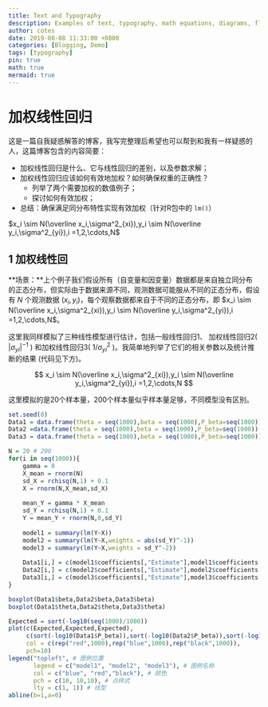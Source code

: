 ```yaml
---
title: Text and Typography
description: Examples of text, typography, math equations, diagrams, flowcharts, pictures, videos, and more.
author: cotes
date: 2019-08-08 11:33:00 +0800
categories: [Blogging, Demo]
tags: [typography]
pin: true
math: true
mermaid: true
---
```




# 加权线性回归

这是一篇自我疑惑解答的博客，我写完整理后希望也可以帮到和我有一样疑惑的人，这篇博客包含的内容简要：

- 加权线性回归是什么、它与线性回归的差别，以及参数求解；
- 加权线性回归应该如何有效地加权？如何确保权重的正确性？
  - 列举了两个需要加权的数值例子；
  - 探讨如何有效加权；
- 总结：确保满足同分布特性实现有效加权（针对R包中的 `lm()`）



$x_i \sim N(\overline x_i,\sigma^2_{xi}),y_i \sim N(\overline y_i,\sigma^2_{yi}),i =1,2,\cdots,N$


## 1 加权线性回

**场景：**上个例子我们假设所有（自变量和因变量）数据都是来自独立同分布的正态分布，但实际由于数据来源不同，观测数据可能服从不同的正态分布，假设有 $N$ 个观测数据 $(x_i,y_i)$，每个观察数据都来自于不同的正态分布，即 $x_i \sim N(\overline x_i,\sigma^2_{xi}),y_i \sim N(\overline y_i,\sigma^2_{yi}),i =1,2,\cdots,N$。

这里我同样模拟了三种线性模型进行估计，包括一般线性回归1、 加权线性回归2( $|\sigma_{yi}|^{-1}$ ) 和加权线性回归3( $1/\sigma_{yi}^2$ )。我简单地列举了它们的相关参数以及统计推断的结果 (代码见下方)。

$$
x_i \sim N(\overline x_i,\sigma^2_{xi}),y_i \sim N(\overline y_i,\sigma^2_{yi}),i =1,2,\cdots,N
$$

这里模拟的是20个样本量，200个样本量似乎样本量足够，不同模型没有区别。

```R
set.seed(0)
Data1 = data.frame(theta = seq(1000),beta = seq(1000),P_beta=seq(1000))
Data2 =data.frame(theta = seq(1000),beta = seq(1000),P_beta=seq(1000))
Data3 = data.frame(theta = seq(1000),beta = seq(1000),P_beta=seq(1000))

N = 20 # 200
for(i in seq(1000)){
    gamma = 0
    X_mean = rnorm(N)
    sd_X = rchisq(N,1) + 0.1
    X = rnorm(N,X_mean,sd_X)
    
    mean_Y = gamma * X_mean
    sd_Y = rchisq(N,1) + 0.1
    Y = mean_Y + rnorm(N,0,sd_Y)
    
    model1 = summary(lm(Y~X))
    model2 = summary(lm(Y~X,weights = abs(sd_Y)^-1))   
    model3 = summary(lm(Y~X,weights = sd_Y^-2))   
    
    Data1[i,] = c(model1$coefficients[,"Estimate"],model1$coefficients["X","Pr(>|t|)"])
    Data2[i,] = c(model2$coefficients[,"Estimate"],model2$coefficients["X","Pr(>|t|)"])
    Data3[i,] = c(model3$coefficients[,"Estimate"],model3$coefficients["X","Pr(>|t|)"])
}

boxplot(Data1$beta,Data2$beta,Data3$beta)
boxplot(Data1$theta,Data2$theta,Data3$theta)

Expected = sort(-log10(seq(1000)/1000))
plot(c(Expected,Expected,Expected),
     c(sort(-log10(Data1$P_beta)),sort(-log10(Data2$P_beta)),sort(-log10(Data3$P_beta))),
     col = c(rep("red",1000),rep("blue",1000),rep("black",1000)),
     pch=10)
legend("topleft", # 图例位置
       legend = c("model1", "model2", "model3"), # 图例名称
       col = c("blue", "red","black"), # 颜色
       pch = c(10, 10,10), # 点样式
       lty = c(1, 1)) # 线型
abline(b=1,a=0)

```

